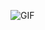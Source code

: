 ![GIF](https://images.squarespace-cdn.com/content/v1/5ccdb6eeb91449580563d995/1585071507659-79IGQEUKOLMRHVKV3NS8/ComputerCat_06.gif?format=2500w)
